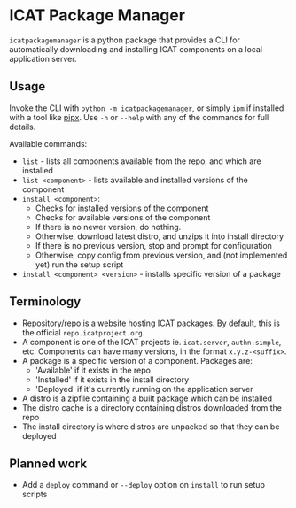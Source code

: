 # ICAT Package Manager

`icatpackagemanager` is a python package that provides a CLI for automatically downloading and installing ICAT components on a local application server.

## Usage

Invoke the CLI with `python -m icatpackagemanager`, or simply `ipm` if installed with a tool like [pipx](https://github.com/pypa/pipx). Use `-h` or `--help` with any of the commands for full details.

Available commands:

 - `list` - lists all components available from the repo, and which are installed
 - `list <component>` - lists available and installed versions of the component
 - `install <component>`:
   - Checks for installed versions of the component
   - Checks for available versions of the component
   - If there is no newer version, do nothing.
   - Otherwise, download latest distro, and unzips it into install directory
   - If there is no previous version, stop and prompt for configuration
   - Otherwise, copy config from previous version, and (not implemented yet) run the setup script
 - `install <component> <version>` - installs specific version of a package

## Terminology

 - Repository/repo is a website hosting ICAT packages. By default, this is the official `repo.icatproject.org`.
 - A component is one of the ICAT projects ie. `icat.server`, `authn.simple`, etc. Components can have many versions, in the format `x.y.z-<suffix>`.
 - A package is a specific version of a component. Packages are:
   - 'Available' if it exists in the repo
   - 'Installed' if it exists in the install directory
   - 'Deployed' if it's currently running on the application server
 - A distro is a zipfile containing a built package which can be installed
 - The distro cache is a directory containing distros downloaded from the repo
 - The install directory is where distros are unpacked so that they can be deployed

## Planned work

 - Add a `deploy` command or `--deploy` option on `install` to run setup scripts
